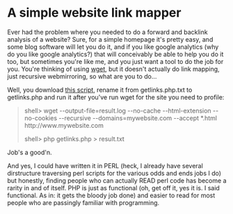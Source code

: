 # A simple website link mapper

Ever had the problem where you needed to do a forward and backlink analysis of a website? Sure, for a simple homepage it's pretty easy, and some blog software will let you do it, and if you like google analytics (why do you like google analytics?) that will conceivably be able to help you do it too, but sometimes you're like me, and you just want a tool to do the job for you. You're thinking of using <a href="http://www.gnu.org/software/wget/" target="_blank">wget</a>, but it doesn't actually do link mapping, just recursive webmirroring, so what are you to do...

Well, you download <a href="http://pomax.nihongoresources.com/downloads/getlinks.php.txt" target="_blank">this script</a>, rename it from getlinks.php.txt to getlinks.php and run it after you've run wget for the site you need to profile:

<blockquote>
shell> wget --output-file=result.log --no-cache --html-extension --no-cookies --recursive --domains=mywebsite.com --accept *.html http://www.mywebsite.com

shell> php getlinks.php > result.txt
</blockquote>

Job's a good'n.

And yes, I could have written it in PERL (heck, I already have several dirstructure traversing perl scripts for the various odds and ends jobs I do) but honestly, finding people who can actually READ perl code has become a rarity in and of itself. PHP is just as functional (oh, get off it, yes it is. I said functional. As in: it gets the bloody job done) and easier to read for most people who are passingly familiar with programming.
